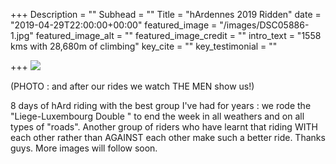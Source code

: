 +++
Description = ""
Subhead = ""
Title = "hArdennes 2019 Ridden"
date = "2019-04-29T22:00:00+00:00"
featured_image = "/images/DSC05886-1.jpg"
featured_image_alt = ""
featured_image_credit = ""
intro_text = "1558 kms with 28,680m of climbing"
key_cite = ""
key_testimonial = ""

+++
![](/images/DSC05825.jpg)

(PHOTO :  and after our rides we watch THE MEN show us!)

8 days of hArd riding with the best group I've had for years : we rode the "Liege-Luxembourg Double " to end the week in all weathers and on all types of "roads". Another group of riders who have learnt that riding WITH each other rather than AGAINST each other make such a better ride. Thanks guys. More images will follow soon.